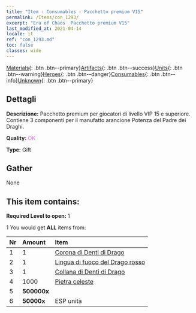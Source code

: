 ```yaml
---
title: "Item - Consumables - Pacchetto premium V15"
permalink: /Items/con_1293/
excerpt: "Era of Chaos  Pacchetto premium V15"
last_modified_at: 2021-04-14
locale: it
ref: "con_1293.md"
toc: false
classes: wide
---
```

 [Materials](/it/Items/){: .btn .btn--primary}[Artifacts](/it/Items/Artifacts/){: .btn .btn--success}[Units](/it/Items/Units/){: .btn .btn--warning}[Heroes](/it/Items/Heroes/){: .btn .btn--danger}[Consumables](/it/Items/Consumables/){: .btn .btn--info}[Unknown](/it/Items/Unknown/){: .btn .btn--primary}

## Dettagli
 **Descrizione:** Pacchetto premium per giocatori di livello VIP 15 e superiore. Contiene 3 componenti per il manufatto arancione Potenza del Padre dei Draghi.

 **Quality:** <span style="color: #DA70D6">OK</span>

 **Type:** Gift

## Gather

  None

## This item contains:

 **Required Level to open:** 1

 1 You would get **ALL** items  from:

  | Nr | Amount |     Item    |
  |:---|:-------|:------------|
  | 1 | 1 | [Corona di Denti di Drago](/it/Items/art_147/) | 
  | 2 | 1 | [Lingua di fuoco del Drago rosso](/it/Items/art_146/) | 
  | 3 | 1 | [Collana di Denti di Drago](/it/Items/art_149/) | 
  | 4 | 1000 | [Pietra celeste](/it/Items/art_188/) | 
  | 5 |  **500000x** | <i class="fas fa-coins"/> |  | 
  | 6 |  **50000x** | ESP unità |  | 
